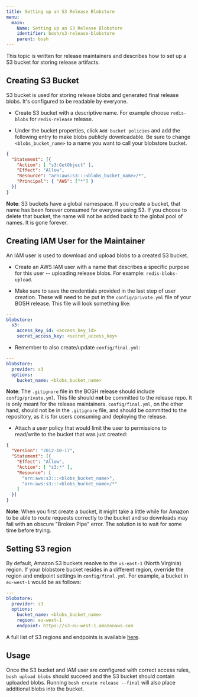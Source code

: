 ```yaml
---
title: Setting up an S3 Release Blobstore
menu:
  main:
    Name: Setting up an S3 Release Blobstore
    identifier: bosh/s3-release-blobstore
    parent: bosh
---
```


This topic is written for release maintainers and describes how to set up a S3 bucket for storing release artifacts.

## <a id="bucket"></a> Creating S3 Bucket

S3 bucket is used for storing release blobs and generated final release blobs. It's configured to be readable by everyone.

- Create S3 bucket with a descriptive name. For example choose `redis-blobs` for `redis-release` release.

- Under the bucket properties, click `Add bucket policies` and add the following entry to make blobs publicly downloadable. Be sure to change `<blobs_bucket_name>` to a name you want to call your blobstore bucket.

```json
{
  "Statement": [{
    "Action": [ "s3:GetObject" ],
    "Effect": "Allow",
    "Resource": "arn:aws:s3:::<blobs_bucket_name>/*",
    "Principal": { "AWS": ["*"] }
  }]
}
```

<p class="note"><strong>Note</strong>: S3 buckets have a global namespace. If you create a bucket, that name has been forever consumed for everyone using S3. If you choose to delete that bucket, the name will not be added back to the global pool of names. It is gone forever.</p>

## <a id="iam-user"></a> Creating IAM User for the Maintainer

An IAM user is used to download and upload blobs to a created S3 bucket.

- Create an AWS IAM user with a name that describes a specific purpose for this user -- uploading release blobs. For example: `redis-blobs-upload`.

- Make sure to save the credentials provided in the last step of user creation. These will need to be put in the `config/private.yml` file of your BOSH release. This file will look something like:

```yaml
---
blobstore:
  s3:
    access_key_id: <access_key_id>
    secret_access_key: <secret_access_key>
```

- Remember to also create/update `config/final.yml`:

```yaml
---
blobstore:
  provider: s3
  options:
    bucket_name: <blobs_bucket_name>
```

<p class="note"><strong>Note</strong>: The <code>.gitignore</code> file in the BOSH release should include <code>config/private.yml</code>. This file should <strong>not</strong> be committed to the release repo. It is only meant for the release maintainers. <code>config/final.yml</code>, on the other hand, should not be in the <code>.gitignore</code> file, and should be committed to the repository, as it is for users consuming and deploying the release.</p>

- Attach a _user_ policy that would limit the user to permissions to read/write to the bucket that was just created:

```json
{
  "Version": "2012-10-17",
  "Statement": [{
    "Effect": "Allow",
    "Action": [ "s3:*" ],
    "Resource": [
      "arn:aws:s3:::<blobs_bucket_name>",
      "arn:aws:s3:::<blobs_bucket_name>/*"
    ]
  }]
}
```

<p class="note"><strong>Note</strong>: When you first create a bucket, it might take a little while for Amazon to be able to route requests correctly to the bucket and so downloads may fail with an obscure "Broken Pipe" error. The solution is to wait for some time before trying.

## <a id="setting-region"></a> Setting S3 region

By default, Amazon S3 buckets resolve to the `us-east-1` (North Virginia) region. If your blobstore bucket resides in a different region, override the region and endpoint settings in `config/final.yml`. For example, a bucket in `eu-west-1` would be as follows:

```yaml
---
blobstore:
  provider: s3
  options:
    bucket_name: <blobs_bucket_name>
    region: eu-west-1
    endpoint: https://s3-eu-west-1.amazonaws.com
```

A full list of S3 regions and endpoints is available [here](http://docs.aws.amazon.com/general/latest/gr/rande.html#s3_region).

## <a id="usage"></a> Usage

Once the S3 bucket and IAM user are configured with correct access rules, `bosh upload blobs` should succeed and the S3 bucket should contain uploaded blobs. Running `bosh create release --final` will also place additional blobs into the bucket.

